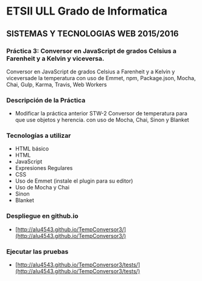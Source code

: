 # ETSII ULL Grado de Informatica
## SISTEMAS Y TECNOLOGIAS WEB 2015/2016
### Práctica 3: Conversor en JavaScript de grados Celsius a Farenheit y a Kelvin y  viceversa.
Conversor en JavaScript de grados Celsius a Farenheit y a Kelvin y viceversade la temperatura con uso de Emmet, npm, Package.json, Mocha, Chai, Gulp, Karma, Travis, Web Workers
### Descripción de la Práctica

* Modificar la práctica anterior STW-2 Conversor de temperatura para que use objetos y herencia. con uso de Mocha, Chai, Sinon y Blanket


### Tecnologías a utilizar
* HTML básico
* HTML
* JavaScript
* Expresiones Regulares
* CSS
* Uso de Emmet (instale el plugin para su editor)
* Uso de Mocha y Chai
* Sinon
* Blanket

### Despliegue en github.io

* [http://alu4543.github.io/TempConversor3/](http://alu4543.github.io/TempConversor3/)

### Ejecutar las pruebas

* [http://alu4543.github.io/TempConversor3/tests/](http://alu4543.github.io/TempConversor3/tests/)








